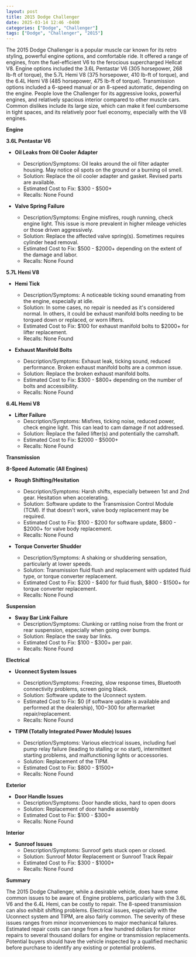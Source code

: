 ```yaml
---
layout: post
title: 2015 Dodge Challenger
date: 2025-03-14 12:46 -0400
categories: ["Dodge", "Challenger"]
tags: ["Dodge", "Challenger", "2015"]
---
```

The 2015 Dodge Challenger is a popular muscle car known for its retro styling, powerful engine options, and comfortable ride. It offered a range of engines, from the fuel-efficient V6 to the ferocious supercharged Hellcat V8. Engine options included the 3.6L Pentastar V6 (305 horsepower, 268 lb-ft of torque), the 5.7L Hemi V8 (375 horsepower, 410 lb-ft of torque), and the 6.4L Hemi V8 (485 horsepower, 475 lb-ft of torque). Transmission options included a 6-speed manual or an 8-speed automatic, depending on the engine. People love the Challenger for its aggressive looks, powerful engines, and relatively spacious interior compared to other muscle cars. Common dislikes include its large size, which can make it feel cumbersome in tight spaces, and its relatively poor fuel economy, especially with the V8 engines.

**Engine**

**3.6L Pentastar V6**

*   **Oil Leaks from Oil Cooler Adapter**
    *   Description/Symptoms: Oil leaks around the oil filter adapter housing. May notice oil spots on the ground or a burning oil smell.
    *   Solution: Replace the oil cooler adapter and gasket. Revised parts are available.
    *   Estimated Cost to Fix: $300 - $500+
    *   Recalls: None Found

*   **Valve Spring Failure**
    *   Description/Symptoms: Engine misfires, rough running, check engine light. This issue is more prevalent in higher mileage vehicles or those driven aggressively.
    *   Solution: Replace the affected valve spring(s). Sometimes requires cylinder head removal.
    *   Estimated Cost to Fix: $500 - $2000+ depending on the extent of the damage and labor.
    *   Recalls: None Found

**5.7L Hemi V8**

*   **Hemi Tick**
    *   Description/Symptoms: A noticeable ticking sound emanating from the engine, especially at idle.
    *   Solution: In some cases, no repair is needed as it's considered normal. In others, it could be exhaust manifold bolts needing to be torqued down or replaced, or worn lifters.
    *   Estimated Cost to Fix: $100 for exhaust manifold bolts to $2000+ for lifter replacement.
    *   Recalls: None Found

*   **Exhaust Manifold Bolts**
    *   Description/Symptoms: Exhaust leak, ticking sound, reduced performance. Broken exhaust manifold bolts are a common issue.
    *   Solution: Replace the broken exhaust manifold bolts.
    *   Estimated Cost to Fix: $300 - $800+ depending on the number of bolts and accessibility.
    *   Recalls: None Found

**6.4L Hemi V8**

*   **Lifter Failure**
    *   Description/Symptoms: Misfires, ticking noise, reduced power, check engine light. This can lead to cam damage if not addressed.
    *   Solution: Replace the failed lifter(s) and potentially the camshaft.
    *   Estimated Cost to Fix: $2000 - $5000+
    *   Recalls: None Found

**Transmission**

**8-Speed Automatic (All Engines)**

*   **Rough Shifting/Hesitation**
    *   Description/Symptoms: Harsh shifts, especially between 1st and 2nd gear. Hesitation when accelerating.
    *   Solution: Software update to the Transmission Control Module (TCM). If that doesn't work, valve body replacement may be required.
    *   Estimated Cost to Fix: $100 - $200 for software update, $800 - $2000+ for valve body replacement.
    *   Recalls: None Found

*   **Torque Converter Shudder**
    *   Description/Symptoms: A shaking or shuddering sensation, particularly at lower speeds.
    *   Solution: Transmission fluid flush and replacement with updated fluid type, or torque converter replacement.
    *   Estimated Cost to Fix: $200 - $400 for fluid flush, $800 - $1500+ for torque converter replacement.
    *   Recalls: None Found

**Suspension**

*   **Sway Bar Link Failure**
    *   Description/Symptoms: Clunking or rattling noise from the front or rear suspension, especially when going over bumps.
    *   Solution: Replace the sway bar links.
    *   Estimated Cost to Fix: $100 - $300+ per pair.
    *   Recalls: None Found

**Electrical**

*   **Uconnect System Issues**
    *   Description/Symptoms: Freezing, slow response times, Bluetooth connectivity problems, screen going black.
    *   Solution: Software update to the Uconnect system.
    *   Estimated Cost to Fix: $0 (if software update is available and performed at the dealership), $100-$300 for aftermarket repair/replacement.
    *   Recalls: None Found

*   **TIPM (Totally Integrated Power Module) Issues**
    *   Description/Symptoms: Various electrical issues, including fuel pump relay failure (leading to stalling or no start), intermittent starting problems, and malfunctioning lights or accessories.
    *   Solution: Replacement of the TIPM.
    *   Estimated Cost to Fix: $800 - $1500+
    *   Recalls: None Found

**Exterior**

*   **Door Handle Issues**
    * Description/Symptoms: Door handle sticks, hard to open doors
    * Solution: Replacement of door handle assembly
    * Estimated Cost to Fix: $100 - $300+
    * Recalls: None Found

**Interior**

*   **Sunroof Issues**
    *   Description/Symptoms: Sunroof gets stuck open or closed.
    *   Solution: Sunroof Motor Replacement or Sunroof Track Repair
    *   Estimated Cost to Fix: $300 - $1000+
    *   Recalls: None Found

**Summary**

The 2015 Dodge Challenger, while a desirable vehicle, does have some common issues to be aware of. Engine problems, particularly with the 3.6L V6 and the 6.4L Hemi, can be costly to repair. The 8-speed transmission can also exhibit shifting problems. Electrical issues, especially with the Uconnect system and TIPM, are also fairly common. The severity of these issues ranges from minor inconveniences to major mechanical failures. Estimated repair costs can range from a few hundred dollars for minor repairs to several thousand dollars for engine or transmission replacements. Potential buyers should have the vehicle inspected by a qualified mechanic before purchase to identify any existing or potential problems.

